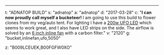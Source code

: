 ---
t: "ADNATOP BUILD"
s: "adnatop"
a: "adnatop"
d: "2017-03-28"
c: "<strong>I can now proudly call myself a bucketeer! </strong>I am going to use this build to flower clones from my veg/auto tent. For lighting I have a <a href='http://amzn.to/2o2hbVC'>200w UFO LED</a> which seems to work great, and I also have LED strips on the side. The airflow is solved by an <a href='http://amzn.to/2odruDx'>6 inch inline fan</a> with a carbon filter."
v: "2120"
g: "bucket,inlinefan,ufo,5050"

z: "B009LCEUEK,B00FGFW0XO"
